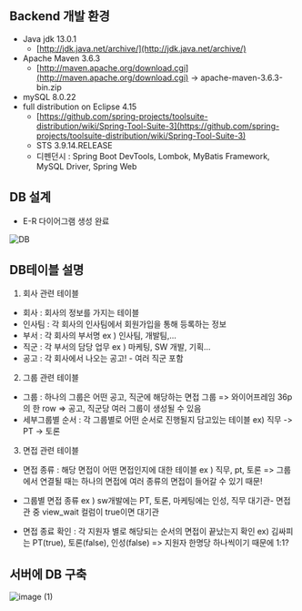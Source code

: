 ## Backend 개발 환경

- Java jdk 13.0.1
    - [http://jdk.java.net/archive/](http://jdk.java.net/archive/)
- Apache Maven 3.6.3
    - [http://maven.apache.org/download.cgi](http://maven.apache.org/download.cgi) → apache-maven-3.6.3-bin.zip
- mySQL 8.0.22
- full distribution on Eclipse 4.15
    - [https://github.com/spring-projects/toolsuite-distribution/wiki/Spring-Tool-Suite-3](https://github.com/spring-projects/toolsuite-distribution/wiki/Spring-Tool-Suite-3)
    - STS 3.9.14.RELEASE
    - 디펜던시 : Spring Boot DevTools, Lombok, MyBatis Framework, MySQL Driver, Spring Web


## DB 설계

- E-R 다이어그램 생성 완료

![DB](https://user-images.githubusercontent.com/44192706/108472683-6c429900-72d0-11eb-8e6e-1fb6c12c1c39.png)


## DB테이블 설명

1. 회사 관련 테이블

- 회사 : 회사의 정보를 가지는 테이블
- 인사팀 : 각 회사의 인사팀에서 회원가입을 통해 등록하는 정보
- 부서 : 각 회사의 부서명 ex ) 인사팀, 개발팀,...
- 직군 : 각 부서의 담당 업무 ex ) 마케팅, SW 개발, 기획...
- 공고 : 각 회사에서 나오는 공고! - 여러 직군 포함

2. 그룹 관련 테이블

- 그룹 : 하나의 그룹은 어떤 공고, 직군에 해당하는 면접 그룹
=> 와이어프레임 36p의 한 row
=> 공고, 직군당 여러 그룹이 생성될 수 있음
- 세부그룹별 순서 : 각 그룹별로 어떤 순서로 진행될지 담고있는 테이블
ex) 직무 -> PT -> 토론

3. 면접 관련 테이블

- 면접 종류 : 해당 면접이 어떤 면접인지에 대한 테이블 
ex ) 직무, pt, 토론
=> 그룹에서 연결될 때는 하나의 면접에 
여러 종류의 면접이 들어갈 수 있기 때문!
- 그룹별 면접 종류 
ex ) sw개발에는 PT, 토론, 마케팅에는 인성, 직무
대기관- 면접관 중 view_wait 컬럼이
 true이면 대기관

- 면접 종료 확인 : 각 지원자 별로 해당되는 
순서의 면접이 끝났는지 확인
ex) 김싸피는 PT(true), 토론(false), 인성(false)
=> 지원자 한명당 하나씩이기 때문에 1:1?

## 서버에 DB 구축

![image (1)](https://user-images.githubusercontent.com/44192706/108473012-d0fdf380-72d0-11eb-9082-5f4c9e9b6782.png)
